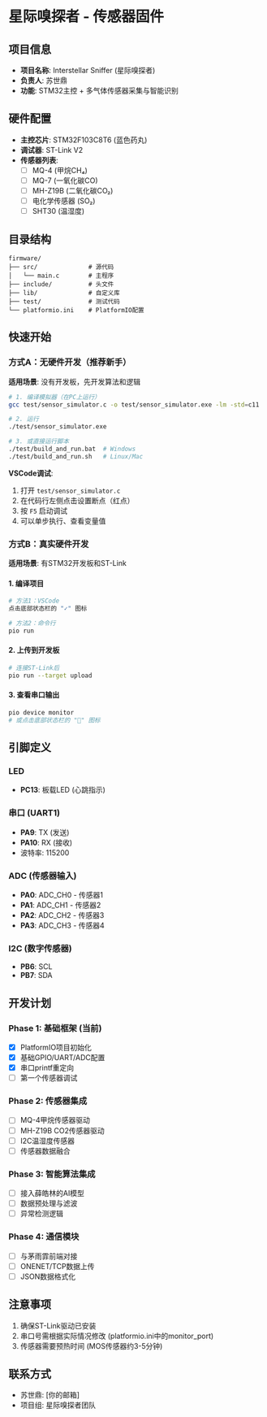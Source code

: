 # 星际嗅探者 - 传感器固件

## 项目信息
- **项目名称**: Interstellar Sniffer (星际嗅探者)
- **负责人**: 苏世鼎
- **功能**: STM32主控 + 多气体传感器采集与智能识别

## 硬件配置
- **主控芯片**: STM32F103C8T6 (蓝色药丸)
- **调试器**: ST-Link V2
- **传感器列表**:
  - [ ] MQ-4 (甲烷CH₄)
  - [ ] MQ-7 (一氧化碳CO)
  - [ ] MH-Z19B (二氧化碳CO₂)
  - [ ] 电化学传感器 (SO₂)
  - [ ] SHT30 (温湿度)

## 目录结构
```
firmware/
├── src/              # 源代码
│   └── main.c        # 主程序
├── include/          # 头文件
├── lib/              # 自定义库
├── test/             # 测试代码
└── platformio.ini    # PlatformIO配置
```

## 快速开始

### 方式A：无硬件开发（推荐新手）

**适用场景**: 没有开发板，先开发算法和逻辑

```bash
# 1. 编译模拟器（在PC上运行）
gcc test/sensor_simulator.c -o test/sensor_simulator.exe -lm -std=c11

# 2. 运行
./test/sensor_simulator.exe

# 3. 或直接运行脚本
./test/build_and_run.bat  # Windows
./test/build_and_run.sh   # Linux/Mac
```

**VSCode调试**:
1. 打开 `test/sensor_simulator.c`
2. 在代码行左侧点击设置断点（红点）
3. 按 `F5` 启动调试
4. 可以单步执行、查看变量值

### 方式B：真实硬件开发

**适用场景**: 有STM32开发板和ST-Link

#### 1. 编译项目
```bash
# 方法1：VSCode
点击底部状态栏的 "✓" 图标

# 方法2：命令行
pio run
```

#### 2. 上传到开发板
```bash
# 连接ST-Link后
pio run --target upload
```

#### 3. 查看串口输出
```bash
pio device monitor
# 或点击底部状态栏的 "🔌" 图标
```

## 引脚定义

### LED
- **PC13**: 板载LED (心跳指示)

### 串口 (UART1)
- **PA9**: TX (发送)
- **PA10**: RX (接收)
- 波特率: 115200

### ADC (传感器输入)
- **PA0**: ADC_CH0 - 传感器1
- **PA1**: ADC_CH1 - 传感器2
- **PA2**: ADC_CH2 - 传感器3
- **PA3**: ADC_CH3 - 传感器4

### I2C (数字传感器)
- **PB6**: SCL
- **PB7**: SDA

## 开发计划

### Phase 1: 基础框架 (当前)
- [x] PlatformIO项目初始化
- [x] 基础GPIO/UART/ADC配置
- [x] 串口printf重定向
- [ ] 第一个传感器调试

### Phase 2: 传感器集成
- [ ] MQ-4甲烷传感器驱动
- [ ] MH-Z19B CO2传感器驱动
- [ ] I2C温湿度传感器
- [ ] 传感器数据融合

### Phase 3: 智能算法集成
- [ ] 接入薛皓林的AI模型
- [ ] 数据预处理与滤波
- [ ] 异常检测逻辑

### Phase 4: 通信模块
- [ ] 与茅雨霏前端对接
- [ ] ONENET/TCP数据上传
- [ ] JSON数据格式化

## 注意事项
1. 确保ST-Link驱动已安装
2. 串口号需根据实际情况修改 (platformio.ini中的monitor_port)
3. 传感器需要预热时间 (MOS传感器约3-5分钟)

## 联系方式
- 苏世鼎: [你的邮箱]
- 项目组: 星际嗅探者团队
